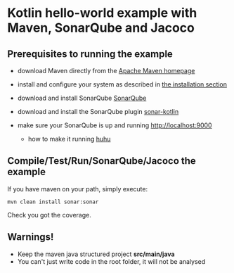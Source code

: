 # Kotlin hello-world example with Maven, SonarQube and Jacoco

## Prerequisites to running the example

 * download Maven directly from the [Apache Maven homepage](http://maven.apache.org/download.html)
 * install and configure your system as described in [the installation section](http://maven.apache.org/download.html#Installation)
 * download and install SonarQube [SonarQube](https://www.sonarqube.org/) 
 * download and install the SonarQube plugin [sonar-kotlin](https://github.com/arturbosch/sonar-kotlin)
 
 * make sure your SonarQube is up and running [http://localhost:9000](http://localhost:9000)
   * how to make it running [huhu](https://docs.sonarqube.org/display/SONAR/Get+Started+in+Two+Minutes) 
 
## Compile/Test/Run/SonarQube/Jacoco the example

If you have maven on your path, simply execute:

	mvn clean install sonar:sonar
	
Check you got the coverage. 

## Warnings!

 * Keep the maven java structured project **src/main/java**
 * You can't just write code in the root folder, it will not be analysed
 